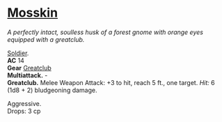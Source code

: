 # [Mosskin](https://hollowknight.wiki/w/Mosskin)

*A perfectly intact, soulless husk of a forest gnome with orange eyes equipped with a greatclub.*

[Soldier](https://5e.tools/bestiary.html#soldier_ggr).  
**AC** 14  
**Gear** [Greatclub](https://5e.tools/items.html#greatclub_xphb)  
**Multiattack.** -  
**Greatclub.** Melee Weapon Attack: +3 to hit, reach 5 ft., one target. *Hit:* 6 (1d8 + 2) bludgeoning damage.  

Aggressive.  
Drops: 3 cp  
